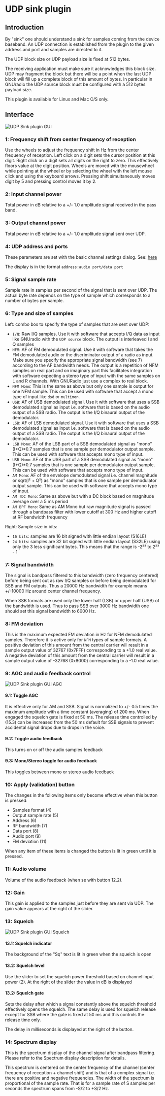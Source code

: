 <h1>UDP sink plugin</h1>

<h2>Introduction</h2>

By "sink" one should understand a sink for samples coming from the device baseband. An UDP connection is established from the plugin to the given address and port and samples are directed to it.

The UDP block size or UDP payload size is fixed at 512 bytes.

The receiving application must make sure it acknowledges this block size. UDP may fragment the block but there will be a point when the last UDP block will fill up a complete block of this amount of bytes. In particular in GNUradio the UDP source block must be configured with a 512 bytes payload size.

This plugin is available for Linux and Mac O/S only.

<h2>Interface</h2>

![UDP Sink plugin GUI](../../../doc/img/UDPsink_plugin.png)

<h3>1: Frequency shift from center frequency of reception</h3>

Use the wheels to adjust the frequency shift in Hz from the center frequency of reception. Left click on a digit sets the cursor position at this digit. Right click on a digit sets all digits on the right to zero. This effectively floors value at the digit position. Wheels are moved with the mousewheel while pointing at the wheel or by selecting the wheel with the left mouse click and using the keyboard arrows. Pressing shift simultaneously moves digit by 5 and pressing control moves it by 2.

<h3>2: Input channel power</h3>

Total power in dB relative to a +/- 1.0 amplitude signal received in the pass band.

<h3>3: Output channel power</h3>

Total power in dB relative to a +/- 1.0 amplitude signal sent over UDP.

<h3>4: UDP address and ports</h3>

These parameters are set with the basic channel settings dialog. See: [here](https://github.com/f4exb/sdrangel/blob/master/sdrgui/readme.md#6-channels)

The display is in the format `address:audio port/data port` 

<h3>5: Signal sample rate</h3>

Sample rate in samples per second of the signal that is sent over UDP. The actual byte rate depends on the type of sample which corresponds to a number of bytes per sample.

<h3>6: Type and size of samples</h3>

Left: combo box to specify the type of samples that are sent over UDP:

  - `I/Q`: Raw I/Q samples. Use it with software that accepts I/Q data as input like GNUradio with the `UDP source` block. The output is interleaved I and Q samples
  - `NFM`: AF of FM demodulated signal. Use it with software that takes the FM demodulated audio or the discriminator output of a radio as input. Make sure you specify the appropriate signal bandwidth (see 7) according to the AF bandwidth needs. The output is a repetition of NFM samples on real part and on imaginary part this facilitates integration with software expecting a stereo type of input with the same samples on L and R channels. With GNURadio just use a complex to real block.
  - `NFM Mono`: This is the same as above but only one sample is output for one NFM sample. This can be used with software that accept a mono type of input like `dsd` or `multimon`.
  - `USB`: AF of USB demodulated signal. Use it with software that uses a SSB demodulated signal as input i.e. software that is based on the audio output of a SSB radio. The output is the I/Q binaural output of the demodulator.
  - `LSB`: AF of LSB demodulated signal. Use it with software that uses a SSB demodulated signal as input i.e. software that is based on the audio output of a SSB radio. The output is the I/Q binaural output of the demodulator.
  - `LSB Mono`: AF of the LSB part of a SSB demodulated signal as "mono" (I+Q)*0.7 samples that is one sample per demodulator output sample. This can be used with software that accepts mono type of input.
  - `USB Mono`: AF of the USB part of a SSB demodulated signal as "mono" (I+Q)*0.7 samples that is one sample per demodulator output sample. This can be used with software that accepts mono type of input.
  - `AM Mono`: AF of the envelope demodulated signal i.e. channel magnitude or sqrt(I² + Q²) as "mono" samples that is one sample per demodulator output sample. This can be used with software that accepts mono type of input.
  - `AM !DC Mono`: Same as above but with a DC block based on magnitude average over a 5 ms period     
  - `AM BPF Mono`: Same as AM Mono but raw magnitude signal is passed through a bandpass filter with lower cutoff at 300 Hz and higher cutoff at RF bandwidth frequency     
  
Right: Sample size in bits:

  - `16 bits`: samples are 16 bit signed with little endian layout (S16LE)
  - `24 bits`: samples are 32 bit signed with little endian layout (S32LE) using only the 3 less significant bytes. This means that the range is -2²³ to 2²³ - 1
  
<h3>7: Signal bandwidth</h3>

The signal is bandpass filtered to this bandwidth (zero frequency centered) before being sent out as raw I/Q samples or before being demodulated for SSB and FM outputs. Thus a 20000 Hz bandwidth for example means +/-10000 Hz around center channel frequency.

When SSB formats are used only the lower half (LSB) or upper half (USB) of the bandwidth is used. Thus to pass SSB over 3000 Hz bandwidth one should set this signal bandwidth to 6000 Hz.

<h3>8: FM deviation</h3>

This is the maximum expected FM deviation in Hz for NFM demodulated samples. Therefore it is active only for `NFM` types of sample formats. A positive deviation of this amount from the central carrier will result in a sample output value of 32767 (0x7FFF) corresponding to a +1.0 real value. A negative deviation of this amount from the central carrier will result in a sample output value of -32768 (0x8000) corresponding to a -1.0 real value.  

<h3>9: AGC and audio feedback control</h3>

![UDP Sink plugin GUI AGC](../../../doc/img/UDPsink_plugin_agc.png)

<h4>9.1: Toggle AGC</h4>

It is effective only for AM and SSB. Signal is normalized to +/- 0.5 times the maximum amplitude with a time constant (averaging) of 200 ms. When engaged the squelch gate is fixed at 50 ms. The release time controlled by (15.3) can be increased from the 50 ms default for SSB signals to prevent accidental signal drops due to drops in the voice.  

<h4>9.2: Toggle audio feedback</h4>

This turns on or off the audio samples feedback

<h4>9.3: Mono/Stereo toggle for audio feedback</h4>

This toggles between mono or stereo audio feedback

<h3>10: Apply (validation) button</h3>

The changes in the following items only become effective when this button is pressed:

  - Samples format (4)
  - Output sample rate (5)
  - Address (6)
  - RF bandwidth (7)
  - Data port (8)
  - Audio port (9)
  - FM deviation (11)

When any item of these items is changed the button is lit in green until it is pressed. 

<h3>11: Audio volume</h3>

Volume of the audio feedback (when se with button 12.2).

<h3>12: Gain</h3>

This gain is applied to the samples just before they are sent via UDP. The gain value appears at the right of the slider.

<h3>13: Squelch</h3>

![UDP Sink plugin GUI Squelch](../../../doc/img/UDPsink_plugin_sq.png)

<h4>13.1: Squelch indicator</h4>

The background of the "Sq" text is lit in green when the squelch is open

<h4>13.2: Squelch level</h4>

Use the slider to set the squelch power threshold based on channel input power (2). At the right of the slider the value in dB is displayed

<h4>13.2: Squelch gate</h4>

Sets the delay after which a signal constantly above the squelch threshold effectively opens the squelch. The same delay is used for squelch release except for SSB where the gate is fixed at 50 ms and this controls the release time only.

The delay in milliseconds is displayed at the right of the button. 

<h3>14: Spectrum display</h3>

This is the spectrum display of the channel signal after bandpass filtering. Please refer to the Spectrum display description for details. 

This spectrum is centered on the center frequency of the channel (center frequency of reception + channel shift) and is that of a complex signal i.e. there are positive and negative frequencies. The width of the spectrum is proportional of the sample rate. That is for a sample rate of S samples per seconds the spectrum spans from -S/2 to +S/2 Hz. 

